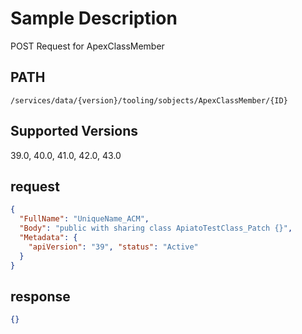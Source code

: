 # Sample Description
POST Request for ApexClassMember

## PATH
```
/services/data/{version}/tooling/sobjects/ApexClassMember/{ID}
```
## Supported Versions
39.0, 40.0, 41.0, 42.0, 43.0

## request
```json
{
  "FullName": "UniqueName_ACM",
  "Body": "public with sharing class ApiatoTestClass_Patch {}",
  "Metadata": {
    "apiVersion": "39", "status": "Active"
  }
}
```
## response
```json
{}
```
